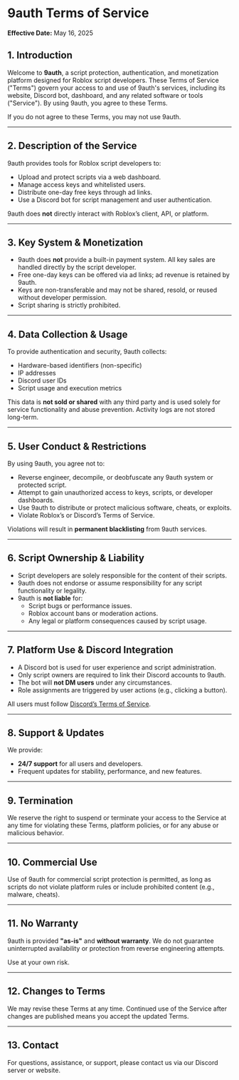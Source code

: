 # 9auth Terms of Service
**Effective Date:** May 16, 2025

## 1. Introduction
Welcome to **9auth**, a script protection, authentication, and monetization platform designed for Roblox script developers. These Terms of Service ("Terms") govern your access to and use of 9auth's services, including its website, Discord bot, dashboard, and any related software or tools ("Service"). By using 9auth, you agree to these Terms.

If you do not agree to these Terms, you may not use 9auth.

---

## 2. Description of the Service
9auth provides tools for Roblox script developers to:
- Upload and protect scripts via a web dashboard.
- Manage access keys and whitelisted users.
- Distribute one-day free keys through ad links.
- Use a Discord bot for script management and user authentication.

9auth does **not** directly interact with Roblox’s client, API, or platform.

---

## 3. Key System & Monetization
- 9auth does **not** provide a built-in payment system. All key sales are handled directly by the script developer.
- Free one-day keys can be offered via ad links; ad revenue is retained by 9auth.
- Keys are non-transferable and may not be shared, resold, or reused without developer permission.
- Script sharing is strictly prohibited.

---

## 4. Data Collection & Usage
To provide authentication and security, 9auth collects:
- Hardware-based identifiers (non-specific)
- IP addresses
- Discord user IDs
- Script usage and execution metrics

This data is **not sold or shared** with any third party and is used solely for service functionality and abuse prevention. Activity logs are not stored long-term.

---

## 5. User Conduct & Restrictions
By using 9auth, you agree not to:
- Reverse engineer, decompile, or deobfuscate any 9auth system or protected script.
- Attempt to gain unauthorized access to keys, scripts, or developer dashboards.
- Use 9auth to distribute or protect malicious software, cheats, or exploits.
- Violate Roblox’s or Discord’s Terms of Service.

Violations will result in **permanent blacklisting** from 9auth services.

---

## 6. Script Ownership & Liability
- Script developers are solely responsible for the content of their scripts.
- 9auth does not endorse or assume responsibility for any script functionality or legality.
- 9auth is **not liable** for:
  - Script bugs or performance issues.
  - Roblox account bans or moderation actions.
  - Any legal or platform consequences caused by script usage.

---

## 7. Platform Use & Discord Integration
- A Discord bot is used for user experience and script administration.
- Only script owners are required to link their Discord accounts to 9auth.
- The bot will **not DM users** under any circumstances.
- Role assignments are triggered by user actions (e.g., clicking a button).

All users must follow [Discord’s Terms of Service](https://discord.com/terms).

---

## 8. Support & Updates
We provide:
- **24/7 support** for all users and developers.
- Frequent updates for stability, performance, and new features.

---

## 9. Termination
We reserve the right to suspend or terminate your access to the Service at any time for violating these Terms, platform policies, or for any abuse or malicious behavior.

---

## 10. Commercial Use
Use of 9auth for commercial script protection is permitted, as long as scripts do not violate platform rules or include prohibited content (e.g., malware, cheats).

---

## 11. No Warranty
9auth is provided **"as-is"** and **without warranty**. We do not guarantee uninterrupted availability or protection from reverse engineering attempts.

Use at your own risk.

---

## 12. Changes to Terms
We may revise these Terms at any time. Continued use of the Service after changes are published means you accept the updated Terms.

---

## 13. Contact
For questions, assistance, or support, please contact us via our Discord server or website.